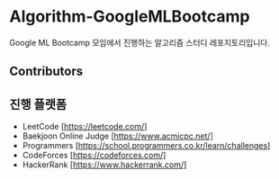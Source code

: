 # Algorithm-GoogleMLBootcamp
Google ML Bootcamp 모임에서 진행하는 알고리즘 스터디 레포지토리입니다.

## Contributors

## 진행 플랫폼
- LeetCode [https://leetcode.com/]
- Baekjoon Online Judge [https://www.acmicpc.net/]
- Programmers [https://school.programmers.co.kr/learn/challenges]
- CodeForces [https://codeforces.com/]
- HackerRank [https://www.hackerrank.com/]
